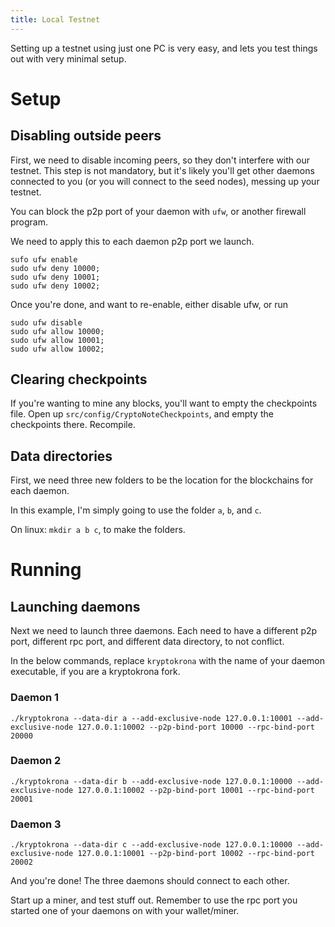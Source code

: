 ```yaml
---
title: Local Testnet
---
```


Setting up a testnet using just one PC is very easy, and lets you test things out with very minimal setup.

# Setup

## Disabling outside peers

First, we need to disable incoming peers, so they don't interfere with our testnet. This step is not mandatory, but it's likely you'll get other daemons connected to you (or you will connect to the seed nodes), messing up your testnet.

You can block the p2p port of your daemon with `ufw`, or another firewall program.

We need to apply this to each daemon p2p port we launch.

```
sufo ufw enable
sudo ufw deny 10000;
sudo ufw deny 10001;
sudo ufw deny 10002;
```

Once you're done, and want to re-enable, either disable ufw, or run

```
sudo ufw disable
sudo ufw allow 10000;
sudo ufw allow 10001;
sudo ufw allow 10002;
```

## Clearing checkpoints

If you're wanting to mine any blocks, you'll want to empty the checkpoints file. Open up `src/config/CryptoNoteCheckpoints`, and empty the checkpoints there. Recompile.

## Data directories

First, we need three new folders to be the location for the blockchains for each daemon.

In this example, I'm simply going to use the folder `a`, `b`, and `c`.

On linux: `mkdir a b c`, to make the folders.

# Running

## Launching daemons

Next we need to launch three daemons. Each need to have a different p2p port, different rpc port, and different data directory, to not conflict.

In the below commands, replace `kryptokrona` with the name of your daemon executable, if you are a kryptokrona fork.

### Daemon 1

```
./kryptokrona --data-dir a --add-exclusive-node 127.0.0.1:10001 --add-exclusive-node 127.0.0.1:10002 --p2p-bind-port 10000 --rpc-bind-port 20000
```

### Daemon 2

```
./kryptokrona --data-dir b --add-exclusive-node 127.0.0.1:10000 --add-exclusive-node 127.0.0.1:10002 --p2p-bind-port 10001 --rpc-bind-port 20001
```

### Daemon 3

```
./kryptokrona --data-dir c --add-exclusive-node 127.0.0.1:10000 --add-exclusive-node 127.0.0.1:10001 --p2p-bind-port 10002 --rpc-bind-port 20002
```

And you're done! The three daemons should connect to each other.

Start up a miner, and test stuff out. Remember to use the rpc port you started one of your daemons on with your wallet/miner.
